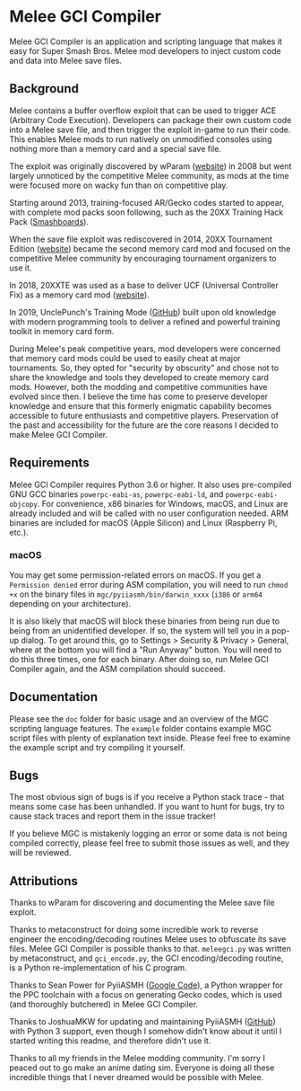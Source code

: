 # Melee GCI Compiler

Melee GCI Compiler is an application and scripting language that makes it easy
for Super Smash Bros. Melee mod developers to inject custom code and data into
Melee save files.

## Background

Melee contains a buffer overflow exploit that can be used to trigger ACE
(Arbitrary Code Execution). Developers can package their own custom code into a
Melee save file, and then trigger the exploit in-game to run their code. This
enables Melee mods to run natively on unmodified consoles using nothing more
than a memory card and a special save file.

The exploit was originally discovered by wParam
([website](http://wparam.com/ssbm/)) in 2008 but went largely unnoticed by the
competitive Melee community, as mods at the time were focused more on wacky fun
than on competitive play.

Starting around 2013, training-focused AR/Gecko codes started to appear, with
complete mod packs soon following, such as the 20XX Training Hack Pack
([Smashboards](https://smashboards.com/threads/the-20xx-melee-training-hack-pack-v4-07-7-04-17.351221/)).

When the save file exploit was rediscovered in 2014, 20XX Tournament Edition
([website](http://www.20xx.me/)) became the second memory card mod and focused
on the competitive Melee community by encouraging tournament organizers to use
it.

In 2018, 20XXTE was used as a base to deliver UCF (Universal Controller Fix) as
a memory card mod ([website](http://www.20xx.me/ucf.html)).

In 2019, UnclePunch's Training Mode
([GitHub](https://github.com/UnclePunch/Training-Mode)) built upon old
knowledge with modern programming tools to deliver a refined and powerful
training toolkit in memory card form.

During Melee's peak competitive years, mod developers were concerned that
memory card mods could be used to easily cheat at major tournaments. So, they
opted for "security by obscurity" and chose not to share the knowledge and
tools they developed to create memory card mods. However, both the modding and
competitive communities have evolved since then. I believe the time has come to
preserve developer knowledge and ensure that this formerly enigmatic capability
becomes accessible to future enthusiasts and competitive players. Preservation
of the past and accessibility for the future are the core reasons I decided to
make Melee GCI Compiler.

## Requirements

Melee GCI Compiler requires Python 3.6 or higher. It also uses pre-compiled GNU
GCC binaries `powerpc-eabi-as`, `powerpc-eabi-ld`, and `powerpc-eabi-objcopy`.
For convenience, x86 binaries for Windows, macOS, and Linux are already
included and will be called with no user configuration needed. ARM binaries are
included for macOS (Apple Silicon) and Linux (Raspberry Pi, etc.).

### macOS

You may get some permission-related errors on macOS. If you get a `Permission
denied` error during ASM compilation, you will need to run `chmod +x` on the
binary files in `mgc/pyiiasmh/bin/darwin_xxxx` (`i386` or `arm64` depending on
your architecture).

It is also likely that macOS will block these binaries from being run due to
being from an unidentified developer. If so, the system will tell you in a
pop-up dialog. To get around this, go to Settings > Security & Privacy >
General, where at the bottom you will find a "Run Anyway" button. You will need
to do this three times, one for each binary. After doing so, run Melee GCI
Compiler again, and the ASM compilation should succeed.

## Documentation

Please see the `doc` folder for basic usage and an overview of the MGC
scripting language features. The `example` folder contains example MGC script
files with plenty of explanation text inside. Please feel free to examine the
example script and try compiling it yourself.

## Bugs

The most obvious sign of bugs is if you receive a Python stack trace - that
means some case has been unhandled. If you want to hunt for bugs, try to cause
stack traces and report them in the issue tracker!

If you believe MGC is mistakenly logging an error or some data is not being
compiled correctly, please feel free to submit those issues as well, and they
will be reviewed.

## Attributions

Thanks to wParam for discovering and documenting the Melee save file exploit.

Thanks to metaconstruct for doing some incredible work to reverse engineer the
encoding/decoding routines Melee uses to obfuscate its save files. Melee GCI
Compiler is possible thanks to that. `meleegci.py` was written by
metaconstruct, and `gci_encode.py`, the GCI encoding/decoding routine, is a
Python re-implementation of his C program.

Thanks to Sean Power for PyiiASMH ([Google
Code](https://code.google.com/archive/p/pyiiasmh/)), a Python wrapper for the
PPC toolchain with a focus on generating Gecko codes, which is used (and
thoroughly butchered) in Melee GCI Compiler.

Thanks to JoshuaMKW for updating and maintaining PyiiASMH
([GitHub](https://github.com/JoshuaMKW/pyiiasmh)) with Python 3 support, even
though I somehow didn't know about it until I started writing this readme, and
therefore didn't use it.

Thanks to all my friends in the Melee modding community. I'm sorry I peaced out
to go make an anime dating sim. Everyone is doing all these incredible things
that I never dreamed would be possible with Melee. 
